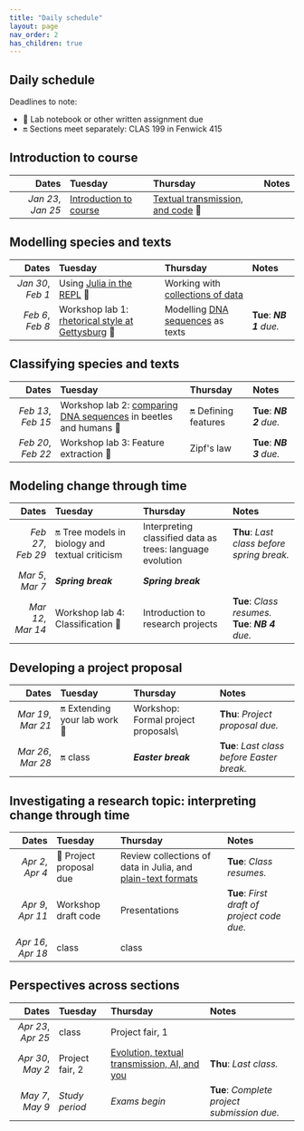 ```yaml
---
title: "Daily schedule"
layout: page
nav_order: 2
has_children: true
---
```


## Daily schedule

Deadlines to note:

- 📓 Lab notebook or other written assignment due
- 🔛 Sections meet separately: CLAS 199 in Fenwick 415


## Introduction to course

| Dates | Tuesday | Thursday | Notes |
| ---: | :--- | :--- | :--- |
| *Jan 23*, *Jan 25* | [Introduction to course](../classes/intro/) | [Textual transmission, and code](../classes/content+tech1/) 📓 |  |

## Modelling species and texts

| Dates | Tuesday | Thursday | Notes |
| ---: | :--- | :--- | :--- |
| *Jan 30*, *Feb 1* | Using [Julia in the REPL](../classes/repl1/) 📓 | Working with [collections of data](../classes/collections/) |  |
| *Feb 6*, *Feb 8* | Workshop lab 1: [rhetorical style at Gettysburg](../labs/lab1/) 📓 | Modelling [DNA sequences](../classes/dna/) as texts | **Tue**: ***NB 1** due.* |

## Classifying species and texts

| Dates | Tuesday | Thursday | Notes |
| ---: | :--- | :--- | :--- |
| *Feb 13*, *Feb 15* | Workshop lab 2: [comparing DNA sequences](../labs/lab2/) in beetles and humans 📓 | 🔛 Defining features  | **Tue**: ***NB 2** due.* |
| *Feb 20*, *Feb 22* | Workshop lab 3: Feature extraction 📓 | Zipf's law | **Tue**: ***NB 3** due.* |

## Modeling change through time

| Dates | Tuesday | Thursday | Notes |
| ---: | :--- | :--- | :--- |
| *Feb 27*, *Feb 29* | 🔛 Tree models in biology and textual criticism | Interpreting classified data as trees: language evolution | **Thu**: *Last class before spring break.* |
| *Mar 5*, *Mar 7* | ***Spring break*** | ***Spring break*** |  |
| *Mar 12*, *Mar 14* | Workshop lab 4: Classification 📓 | Introduction to research projects | **Tue**: *Class resumes.* **Tue**: ***NB 4** due.* |

## Developing a project proposal

| Dates | Tuesday | Thursday | Notes |
| ---: | :--- | :--- | :--- |
| *Mar 19*, *Mar 21* | 🔛  Extending your lab work 📓 | Workshop: Formal project proposals\ | **Thu**: *Project proposal due.* |
| *Mar 26*, *Mar 28* | 🔛 class | ***Easter break*** | **Tue**: *Last class before Easter break.* |

## Investigating a research topic: interpreting change through time

| Dates | Tuesday | Thursday | Notes |
| ---: | :--- | :--- | :--- |
| *Apr 2*, *Apr 4* | 📓  Project proposal due | Review collections of data in Julia, and [plain-text formats](../classes/textio/) | **Tue**: *Class resumes.* |
| *Apr 9*, *Apr 11* | Workshop draft code | Presentations | **Tue**: *First draft of project code due.* |
| *Apr 16*, *Apr 18* | class | class |  |

## Perspectives across sections

| Dates | Tuesday | Thursday | Notes |
| ---: | :--- | :--- | :--- |
| *Apr 23*, *Apr 25* | class | Project fair, 1 |  |
| *Apr 30*, *May 2* | Project fair, 2 | [Evolution, textual transmission, AI, and you](../classes/conclusion/) | **Thu**: *Last class.* |
| *May 7*, *May 9* | *Study period* | *Exams begin* | **Tue**: *Complete project submission due.* |